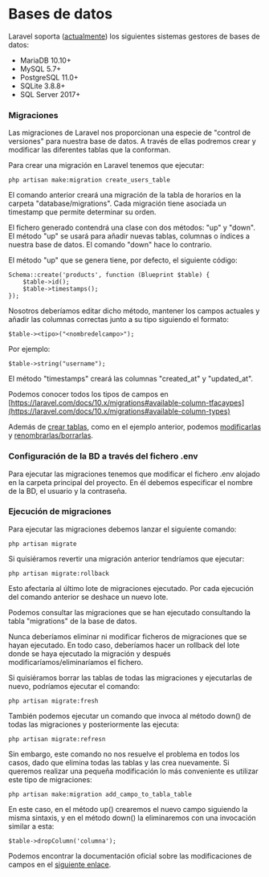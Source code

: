 # Bases de datos

Laravel soporta ([actualmente](https://laravel.com/docs/10.x/database#introduction)) los siguientes sistemas gestores de bases de datos:

* MariaDB 10.10+
* MySQL 5.7+&#x20;
* PostgreSQL 11.0+&#x20;
* SQLite 3.8.8+&#x20;
* SQL Server 2017+&#x20;

### Migraciones

Las migraciones de Laravel nos proporcionan una especie de "control de versiones" para nuestra base de datos. A través de ellas podremos crear y modificar las diferentes tablas que la conforman.

Para crear una migración en Laravel tenemos que ejecutar:

```
php artisan make:migration create_users_table
```

El comando anterior creará una migración de la tabla de horarios en la carpeta "database/migrations". Cada migración tiene asociada un timestamp que permite determinar su orden.

El fichero generado contendrá una clase con dos métodos: "up" y "down". El método "up" se usará para añadir nuevas tablas, columnas o índices a nuestra base de datos. El comando "down" hace lo contrario.

El método "up" que se genera tiene, por defecto, el siguiente código:

```
Schema::create('products', function (Blueprint $table) {
    $table->id();
    $table->timestamps();
});
```

Nosotros deberíamos editar dicho método, mantener los campos actuales y añadir las columnas correctas junto a su tipo siguiendo el formato:

```
$table-><tipo>("<nombredelcampo>");
```

Por ejemplo:

```
$table->string("username");
```

El método "timestamps" creará las columnas "created\_at" y "updated\_at".

Podemos conocer todos los tipos de campos en [https://laravel.com/docs/10.x/migrations#available-column-tfacaypes](https://laravel.com/docs/10.x/migrations#available-column-types)

Además de [crear tablas](https://laravel.com/docs/10.x/migrations#creating-tables), como en el ejemplo anterior, podemos [modificarlas ](https://laravel.com/docs/10.x/migrations#updating-tables)y [renombrarlas/borrarlas](https://laravel.com/docs/10.x/migrations#renaming-and-dropping-tables).&#x20;

### Configuración de la BD a través del fichero .env

Para ejecutar las migraciones tenemos que modificar el fichero .env alojado en la carpeta principal del proyecto. En él debemos especificar el nombre de la BD, el usuario y la contraseña.

### Ejecución de migraciones

Para ejecutar las migraciones debemos lanzar el siguiente comando:

```
php artisan migrate
```

Si quisiéramos revertir una migración anterior tendríamos que ejecutar:

`php artisan migrate:rollback`&#x20;

Esto afectaría al último lote de migraciones ejecutado. Por cada ejecución del comando anterior se deshace un nuevo lote.

Podemos consultar las migraciones que se han ejecutado consultando la tabla "migrations" de la base de datos.

Nunca deberíamos eliminar ni modificar ficheros de migraciones que se hayan ejecutado. En todo caso, deberíamos hacer un rollback del lote donde se haya ejecutado la migración y después modificaríamos/eliminaríamos el fichero.

Si quisiéramos borrar las tablas de todas las migraciones y ejecutarlas de nuevo, podríamos ejecutar el comando:

`php artisan migrate:fresh`

También podemos ejecutar un comando que invoca al método down() de todas las migraciones y posteriormente las ejecuta:

`php artisan migrate:refresn`

Sin embargo, este comando no nos resuelve el problema en todos los casos, dado que elimina todas las tablas y las crea nuevamente. Si queremos realizar una pequeña modificación lo más conveniente es utilizar este tipo de migraciones:

`php artisan make:migration add_campo_to_tabla_table`

En este caso, en el método up() crearemos el nuevo campo siguiendo la misma sintaxis, y en el método down() la eliminaremos con una invocación similar a esta:

`$table->dropColumn('columna');`

Podemos encontrar la documentación oficial sobre las modificaciones de campos en el [siguiente enlace](https://laravel.com/docs/10.x/migrations#column-modifiers).

